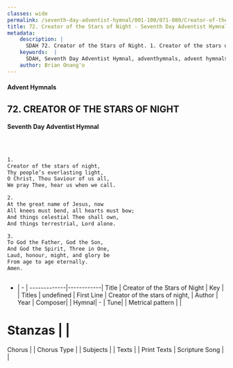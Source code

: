 ```yaml
---
classes: wide
permalink: /seventh-day-adventist-hymnal/001-100/071-080/Creator-of-the-Stars-of-Night/
title: 72. Creator of the Stars of Night - Seventh Day Adventist Hymnal
metadata:
    description: |
      SDAH 72. Creator of the Stars of Night. 1. Creator of the stars of night, Thy people’s everlasting light, O Christ, Thou Saviour of us all, We pray Thee, hear us when we call.
    keywords:  |
      SDAH, Seventh Day Adventist Hymnal, adventhymnals, advent hymnals, Creator of the Stars of Night, Creator of the stars of night, 
    author: Brian Onang'o
---
```


#### Advent Hymnals
## 72. CREATOR OF THE STARS OF NIGHT
#### Seventh Day Adventist Hymnal

```txt



1.
Creator of the stars of night,
Thy people’s everlasting light,
O Christ, Thou Saviour of us all,
We pray Thee, hear us when we call.

2.
At the great name of Jesus, now
All knees must bend, all hearts must bow;
And things celestial Thee shall own,
And things terrestrial, Lord alone.

3.
To God the Father, God the Son,
And God the Spirit, Three in One,
Laud, honour, might, and glory be
From age to age eternally.
Amen.



```

- |   -  |
-------------|------------|
Title | Creator of the Stars of Night |
Key |  |
Titles | undefined |
First Line | Creator of the stars of night, |
Author | 
Year | 
Composer|  |
Hymnal|  - |
Tune|  |
Metrical pattern | |
# Stanzas |  |
Chorus |  |
Chorus Type |  |
Subjects |  |
Texts |  |
Print Texts | 
Scripture Song |  |
  
